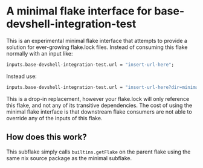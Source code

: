 # A minimal flake interface for base-devshell-integration-test

This is an experimental minimal flake interface that attempts to provide a solution for ever-growing flake.lock files. Instead of consuming this flake normally with an input like:

```nix
inputs.base-devshell-integration-test.url = "insert-url-here";
```

Instead use:

```nix
inputs.base-devshell-integration-test.url = "insert-url-here?dir=minimal";
```

This is a drop-in replacement, however your flake.lock will only reference this flake,
and not any of its transitive dependencies. The cost of using the minimal flake interface
is that downstream flake consumers are not able to override any of the inputs of this flake.

## How does this work?

This subflake simply calls `builtins.getFlake` on the parent flake using the same nix source package
as the minimal subflake.
